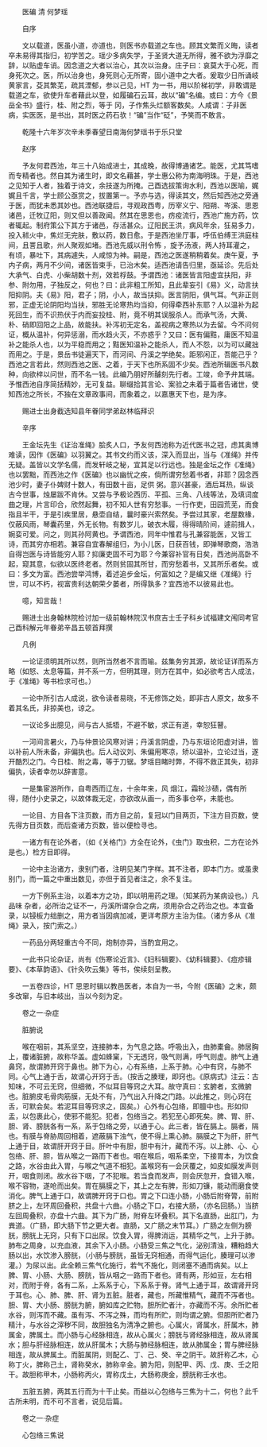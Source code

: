 <!-- { "loadSidebar": true } -->


　　医碥 清 何梦瑶

　　自序

　　文以载道，医虽小道，亦道也，则医书亦载道之车也。顾其文繁而义晦，读者卒未易得其指归，初学苦之。瑶少多病失学，于圣贤大道无所得，雅不欲为浮靡之辞，以贴虚车诮。因念道之大者以治心，其次以治身。庄子曰：哀莫大于心死，而身死次之。医，所以治身也，身死则心无所寄，固小道中之大者。爰取少日所诵岐黄家言，芟其繁芜，疏其湮郁，参以己见，HT 为一书，用以阶梯初学，非敢谓是载道之车，欲使升车者藉此以登，如履碥石云耳，故以“碥”名编。或曰：方今《景岳全书》盛行，桂、附之烈，等于 冈，子作焦头烂额客数矣。人咸谓：子非医病，实医医，是书出，其时医之药石欤！“碥”当作“砭”，予笑而不敢言。

　　乾隆十六年岁次辛未季春望日南海何梦瑶书于乐只堂

　　赵序

　　予友何君西池，年三十八始成进士，其成晚，故得博通诸艺。能医，尤其笃嗜而专精者也。然自其为诸生时，即文名藉甚，学士惠公称为南海明珠。于是，西池之见知于人者，独着于诗文，余技遂为所掩。己酉选拔策询水利，西池以医喻，娓娓且千言，学士顾公亟赏之，拔置第一。予亦与选，得读其文，然后知西池之旁通于医，而犹未悉其妙也。西池联捷后，寻观政西粤，历宰义宁、阳朔、岑溪、思恩诸邑，迁牧辽阳，则又但以善政闻。然其在思恩也，疠疫流行，西池广施方药，饮者辄起。制府策公下其方于诸邑，存活甚众。辽阳民王洪，病风年余，狂易多力，投入秫火中，焦烂无完肤，敷以药，数日愈。于是西池坐厅事，呼伍伯缚王洪庭柱间，且詈且歌，州人聚观如堵。西池先威以刑令怖 ，旋予汤液，两人持耳灌之，有顷，暴吐下，其病遽失，人咸惊为神。嗣是，西池之医遂稍稍着矣。庚午夏，予内子病，两月不少间，诸医皆束手，已治木矣。适西池请告归里，亟延诊。先后处大承气、白虎、小柴胡数十剂，效若桴鼓。予谓西池：诸医皆言阳虚宜扶阳，非参、附勿用，子独反之，何也？曰：此非粗工所知，且此辈妄引《易》义，动言扶阳抑阴。夫《易》阳，君子；阴，小人，故当扶抑。医言阴阳，俱气耳。气非正则邪，正虚无论阴阳均当扶，邪胜无论寒热均当抑，何得牵西补东耶？人以温补为起死回生，而不识热伏于内而妄投桂、附，竟不明其误服杀人。而承气汤，大黄、朴、硝即回阳之上品，故能扶。补泻初无定名，盖视病之寒热以为去留。今不问何证，概从温补，何异惩溺，而水趋火灭，不亦惑乎？又曰：医有偏黠，庸医不知温补之能杀人也，以为平稳而用之；黠医知温补之能杀人，而人不怨，以为可以藏拙而用之。于是，景岳书徒遍天下，而河间、丹溪之学绝矣。距邪闲正，吾能己乎？西池之言若此，然则西池之医、之着，于天下也所系固不少矣。西池所辑医书凡数种，向欲梓以问世，而不名一钱。此编乃朋好所醵刻先行者。工竣，命予弁其端。予惟西池自序简括精妙，无可复益。聊缀拾其言论、案验之未着于篇者告诸世，使知西池之所长，不独在文章政事间，而象着之，以嘉惠天下也，是为序。

　　赐进士出身截选知县年眷同学弟赵林临拜识

　　辛序

　　王金坛先生《证治准绳》脍炙人口，予友何西池称为近代医书之冠，虑其奥博难读，因作《医碥》以羽翼之。其书文约而义该，深入而显出，当与《准绳》并传无疑。盖皆以文学名儒，而发轩岐之秘，宜其足以行远也。独是金坛之作《准绳》也以罢黜，而西池之作《医碥》也以幽忧之疾，倘所谓穷愁着书者，非耶？因念西池少时，妻子仆婢财十数人，有田数十亩，足供 粥。意兴甚豪，酒后耳热，纵谈古今世事，烛屡跋不肯休。又尝与予极论西历、平孤、三角、八线等法，及填词度曲之理，片言印合，欣然起舞，初不知人世有穷愁事。一行作吏，田园荒芜，而食指且半干，于是引疾里居，悬壶自结，曩时豪兴索然矣。予尝过其家，老屋数椽，仅蔽风雨，琴囊药里，外无长物。有数岁儿，破衣木履，得得晴阶间，遽前揖人，婉娈可爱。问之，则其孙阿黄也。予谓西池，同年中惟君与孔兼容能医，又皆工诗，而其穷亦相若。兼容自宜春解组归，为小儿医，日获百钱，即弹琴歌商，浩浩自得岂医与诗皆能穷人耶？抑廉吏固不可为耶？今兼容补官有日矣，西池尚高卧不起，窥其意，似欲以医终老者。然则贫固其所甘，而穷愁着书，又其所乐者矣。或曰：多文为富。西池尝举鸿博，着述追步金坛，何富如之？是编又继《准绳》行世，可以不朽，视富贵利达朝荣夕萎者，所得孰多？宜西池不以彼易此也。

　　噫，知言哉！

　　赐进士出身翰林院检讨加一级前翰林院汉书庶吉士壬子科乡试福建文闱同考官己酉科解元年眷弟辛昌五顿首拜撰

　　凡例

　　一论证须明其所以然，则所当然者不言而喻。兹集务穷其源，故论证详而系方略（如怒、太息等篇，并不系一方，但明其理，则方在其中，如必欲考古人成法，于《准绳》等书检求可也。）

　　一论中所引古人成说，欲令读者易晓，不无修饰之处，即非古人原文，故多不着其名氏，非掠美也，谅之。

　　一议论多出臆见，间与古人抵牾，不避不敏，求正有道，幸恕狂瞽。

　　一河间言暑火，乃与仲景论风寒对讲；丹溪言阴虚，乃与东垣论阳虚对讲，皆以补前人所未备，非偏执也。后人动议刘、朱偏用寒凉，矫以温补，立论过当，遂开酷烈之门。今日桂、附之毒，等于刀锯。梦瑶目睹时弊，不得不救正其失，初非偏执，读者幸勿以辞害意。

　　一是集宦游所作，自粤西而辽左，十余年来，风 烟江，霜轮沙碛，偶有所得，随付小史录之，以故体裁无定，亦欲改从画一，而多事仓卒，未能也。

　　一论目、方目各下注页数，而方目之前，复冠以门目两页，下注方目页数，使先得方目页数，而后查诸方页数，皆以便检寻也。

　　一诸方有在论外者，（如《关格门》方全在论外，《虫门》取虫积，二方在论外是也。）检方目即得。

　　一论中主治诸方，隶别门者，注明见某门字样。其不注者，即本门方。或虽隶别门，而一篇之中重出数见，亦但于首见者注之，余不复注。

　　一方下例系主治，以着本方之功，即以明用药之理。（知某药为某病设也。）凡品味 杂者，必所治之证不一，丹溪所谓杂合之病，须用杂合之药治之也。本宜备录，以锓板力绌删之，用方者当因病加减，更详考原方主治为佳。（诸方多从《准绳》录入，按门索之。）

　　一药品分两轻重古今不同，炮制亦异，当酌宜用之。

　　一此书只论杂证，尚有《伤寒论近言》、《妇科辑要》、《幼科辑要》、《痘疹辑要》、《本草韵语》、《针灸吹云集》等书，俟续刻呈教。

　　一五卷四诊，HT 思恩时辑以教邑医者，本自为一书，今附《医碥》之末，颇多改窜，与旧本岐出，当以今刻为定。

　　卷之一·杂症

　　脏腑说

　　喉在咽前，其系坚空，连接肺本，为气息之路。呼吸出入，由肺橐龠。肺居胸上，覆诸脏腑，故称华盖。虚如蜂窠，下无透窍，吸气则满，呼气则虚。肺气上通鼻窍，故谓肺开窍于鼻也。肺下为心，心有系络，上系于肺。心中有窍，与肺不同。心气上通于舌，故谓心开窍于舌。（按舌之腠理，即窍也。《原病式》注云：古知味，不可云无窍，但细微，不似耳目等窍之大耳。故守真曰：玄腑者，玄微腑也。脏腑皮毛骨肉筋膜，无处不有，乃气出入升降之门路。以此推之，则心窍在舌，可默会矣。若泥耳目等窍求之，固矣。）心外有心包络，即膻中也。形如仰盂，以包裹此心，使邪不能犯。犯者，包络当之。若犯至心即死矣。脾、胃、肝、胆、肾、膀胱各有一系，系于包络之旁，以通于心。此三者，皆在膈上。膈者，隔也。有膜与脊胁周回相着，遮蔽膈下浊气，使不得上熏心肺。膈膜之下为肝，肝气上通于目，故谓肝开窍于目。肝叶中有胆，胆中有汁，藏而不泻。以上肺、心、心包络、肝、胆，皆从喉之一路而下者也。咽在喉后，咽系柔空，下接胃本，为饮食之路，水谷由此入胃，与喉之气道不相犯。盖喉窍有一会厌覆之，如皮如膜发声则开，咽食则闭。故水谷下咽，了不犯喉。若当食而发声，则会厌忽开，食错入喉，喉不容物，遂呛而出矣。胃在膈膜之下，其上之左有脾，形如刀镰，能动而磨食使消化。脾气上通于口，故谓脾开窍于口也。胃之下口连小肠，小肠后附脊膂，前附脐之上，左环周回叠积，共盘十六曲。小肠之下口，右接大肠，（亦名回肠。）当脐左回周叠积，亦盘十六曲。其下为广肠，附脊左环叠积。其下名直肠，出肛门，为粪道。（广肠，即大肠下节之更大者。直肠，又广肠之末节耳。）广肠之左侧为膀胱，膀胱上无窍，只有下口出尿。饮食入胃，得脾消运，其精华之气，上升于肺。肺布之周身，以充血液，其余下入小肠。小肠受三焦之气化，泌别清浊，糟粕趋大肠以出，水饮渗入膀胱，（小肠与膀胱，虽皆无窍相通，而得气运化，腠理可以渗灌。）为尿以出。此全赖三焦气化施行，若气不施化，则闭塞不通而病矣。以上脾、胃、小肠、大肠、膀胱，皆从咽之一路而下者也。肾有两，形如豆，左右相对，而附于脊，各有二系，上系系于心，下系系于脊。肾气上通于耳，故谓肾开窍于耳也。心、肺、脾、肝、肾为五脏。脏者，藏也，所藏惟精气，藏而不泻者也。胆、胃、大小肠、膀胱为腑，腑如库之贮物。胆所贮者汁，亦藏而不泻。余所贮者水谷，则泻而不藏。虽有泻、不泻之殊，而均有所贮，则均谓之腑。但胆所贮者乃精汁，与水谷之滓秽不同，故胆独名为清净之腑也。心属火，肾属水，肝属木，肺属金，脾属土。而小肠与心经脉相连，故从心属火；膀胱与肾经脉相连，故从肾属水；胆与肝经脉相连，故从肝属木；大肠与肺经脉相连，故从肺属金；胃与脾经脉相连，故从脾属土。而脏属阴，则配乙、丁、己、癸、辛之阴干。故肝称乙木，心称丁火，脾称己土，肾称癸水，肺称辛金。腑为阳，则配甲、丙、戊、庚、壬之阳干。故胆称甲木，小肠称丙火，胃称戊土，大肠称庚金，膀胱称壬水也。

　　五脏五腑，两其五行而为十干止矣。而益以心包络与三焦为十二，何也？此千古所未明，而不可不言者，说见后篇。

　　卷之一·杂症

　　心包络三焦说

